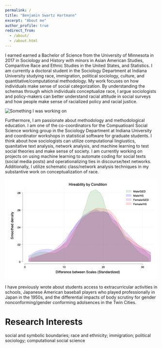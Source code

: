 ```yaml
---
permalink: /
title: "Benjamin Swartz Hartmann"
excerpt: "About me"
author_profile: true
redirect_from: 
  - /about/
  - /about.html
---
```


I earned earned a Bachelor of Science from the University of Minnesota in 2017 in Sociology and History with minors in Asian American Studies, Comparitive Race and Ethnic Studies in the United States, and Statistics. I am currently a doctoral student in the Sociology Department at Indiana University studying race, immigration, political sociology, culture, and quantitative/computational methodology. My work focuses on how individuals make sense of social categorization. By understanding the  schemas through which individuals conceptualize race, I argue sociologists and policy-makers can better understand racial attitude in social surveys and how people make sense of racialized policy and racial justice.   

![Something I was working on](/images/cand_real.png)

Furthermore, I am passionate about methodology and methodological education. I am one of the co-coordinators for the Compuatioanl Social Science working group in the Sociology Department at Indiana University and coordinator workshops in statistical software for graduate students. I think about how sociologists can utilize computational lingiustics, quanitative text analysis, network analysis, and machine learning to test social theories and make sense of society. I am currently working on projects on using machine learning to automate coding for social texts (social media posts) and operationalizing ties in discourse/text networks. Additionally, I utilize schematic class/network analysis techniques in my substantive work on conceptualization of race. 

![Something I was working on](/images/kernel_diff.png)

I have previously wrote about students access to extracurricular activities in schools, Japanese American baseball players who played professionally in Japan in the 1950s, and the differential impacts of body scrutiny for gender nonconforming/gender conforming adolsences in the Twin Cities. 


Research Interests
======
social and symbolic boundaries; race and ethnicity; immigration; political sociology; computational social science

